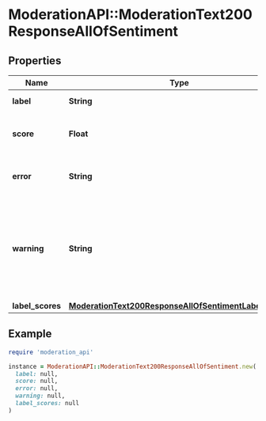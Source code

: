# ModerationAPI::ModerationText200ResponseAllOfSentiment

## Properties

| Name | Type | Description | Notes |
| ---- | ---- | ----------- | ----- |
| **label** | **String** | The label of the model | [optional] |
| **score** | **Float** | The confidence of the model | [optional] |
| **error** | **String** | Indicates an error with the model | [optional] |
| **warning** | **String** | Indicates a warning from the model, e.g. if the text is too short or long and the model might not be accurate | [optional] |
| **label_scores** | [**ModerationText200ResponseAllOfSentimentLabelScores**](ModerationText200ResponseAllOfSentimentLabelScores.md) |  | [optional] |

## Example

```ruby
require 'moderation_api'

instance = ModerationAPI::ModerationText200ResponseAllOfSentiment.new(
  label: null,
  score: null,
  error: null,
  warning: null,
  label_scores: null
)
```

